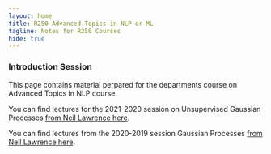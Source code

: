 ```yaml
---
layout: home
title: R250 Advanced Topics in NLP or ML
tagline: Notes for R250 Courses
hide: true
---
```


### Introduction Session 

This page contains material perpared for the departments course on Advanced Topics in NLP course.

You can find lectures for the 2021-2020 session on Unsupervised Gaussian Processes [from Neil Lawrence here](./unsupervised-gaussian-processes.html).

You can find lectures from the 2020-2019 session Gaussian Processes [from Neil Lawrence here](./gaussian-processes.html).
